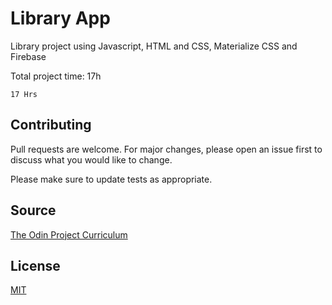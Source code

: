 
 # Library App

Library project using Javascript, HTML and CSS, Materialize CSS and Firebase



Total project time: 17h





```
17 Hrs
```

## Contributing
Pull requests are welcome. For major changes, please open an issue first to discuss what you would like to change.

Please make sure to update tests as appropriate.

## Source

[The Odin Project Curriculum](https://www.theodinproject.com/courses/javascript/lessons/library%29%29)

## License
[MIT](https://choosealicense.com/licenses/mit/)

<!--stackedit_data:
eyJoaXN0b3J5IjpbLTExNjgxNTYxMjFdfQ==
-->